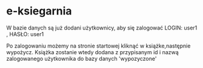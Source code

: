 # e-ksiegarnia
W bazie danych są już dodani użytkownicy, aby się zalogować LOGIN: user1 , HASŁO: user1

Po zalogowaniu możemy na stronie startowej kliknąć w książke,następnie wypożycz.
Książka zostanie wtedy dodana z przypisanym id i nazwą zalogowanego użytkownika do bazy danych 'wypozyczone'





